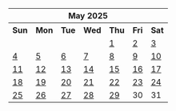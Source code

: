 <table align="center" border="0" cellpadding="0" cellspacing="0" class="month">
 <tr>
  <th class="month" colspan="7">
   May 2025
  </th>
 </tr>
 <tr>
  <th class="sun">
   Sun
  </th>
  <th class="mon">
   Mon
  </th>
  <th class="tue">
   Tue
  </th>
  <th class="wed">
   Wed
  </th>
  <th class="thu">
   Thu
  </th>
  <th class="fri">
   Fri
  </th>
  <th class="sat">
   Sat
  </th>
 </tr>
 <tr>
  <td class="noday">
  </td>
  <td class="noday">
  </td>
  <td class="noday">
  </td>
  <td class="noday">
  </td>
  <td class="thu">
   <a href="20250501.py">
    1
   </a>
  </td>
  <td class="fri">
   <a href="20250502.py">
    2
   </a>
  </td>
  <td class="sat">
   <a href="20250503.py">
    3
   </a>
  </td>
 </tr>
 <tr>
  <td class="sun">
   <a href="20250504.py">
    4
   </a>
  </td>
  <td class="mon">
   <a href="20250505.py">
    5
   </a>
  </td>
  <td class="tue">
   <a href="20250506.py">
    6
   </a>
  </td>
  <td class="wed">
   <a href="20250507.py">
    7
   </a>
  </td>
  <td class="thu">
   <a href="20250508.py">
    8
   </a>
  </td>
  <td class="fri">
   <a href="20250509.py">
    9
   </a>
  </td>
  <td class="sat">
   <a href="20250510.py">
    10
   </a>
  </td>
 </tr>
 <tr>
  <td class="sun">
   <a href="20250511.py">
    11
   </a>
  </td>
  <td class="mon">
   <a href="20250512.py">
    12
   </a>
  </td>
  <td class="tue">
   <a href="20250513.py">
    13
   </a>
  </td>
  <td class="wed">
   <a href="20250514.py">
    14
   </a>
  </td>
  <td class="thu">
   <a href="20250515.py">
    15
   </a>
  </td>
  <td class="fri">
   <a href="20250516.py">
    16
   </a>
  </td>
  <td class="sat">
   <a href="20250517.py">
    17
   </a>
  </td>
 </tr>
 <tr>
  <td class="sun">
   <a href="20250518.py">
    18
   </a>
  </td>
  <td class="mon">
   <a href="20250519.py">
    19
   </a>
  </td>
  <td class="tue">
   <a href="20250520.py">
    20
   </a>
  </td>
  <td class="wed">
   <a href="20250521.py">
    21
   </a>
  </td>
  <td class="thu">
   <a href="20250522.py">
    22
   </a>
  </td>
  <td class="fri">
   <a href="20250523.py">
    23
   </a>
  </td>
  <td class="sat">
   <a href="20250524.py">
    24
   </a>
  </td>
 </tr>
 <tr>
  <td class="sun">
   <a href="20250525.py">
    25
   </a>
  </td>
  <td class="mon">
   <a href="20250526.py">
    26
   </a>
  </td>
  <td class="tue">
   <a href="20250527.py">
    27
   </a>
  </td>
  <td class="wed">
   <a href="20250528.py">
    28
   </a>
  </td>
  <td class="thu">
   <a href="20250529.py">
    29
   </a>
  </td>
  <td class="fri">
   30
  </td>
  <td class="sat">
   31
  </td>
 </tr>
</table>
